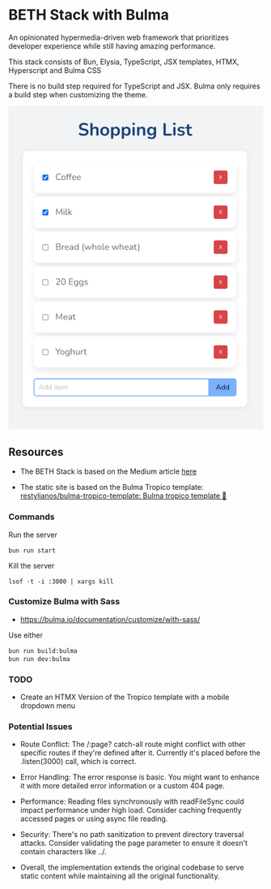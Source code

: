 # BETH Stack with Bulma

An opinionated hypermedia-driven web framework that prioritizes developer experience while still having amazing performance.

This stack consists of Bun, Elysia, TypeScript, JSX templates, HTMX, Hyperscript and Bulma CSS

There is no build step required for TypeScript and JSX. Bulma only requires a build step when customizing the theme.

![Screenshot](docs/ShoppingListScreenshot.png)

## Resources

- The BETH Stack is based on the Medium article [here](https://medium.com/@wezzcoetzee/the-beth-stack-c5887a606ed3)

- The static site is based on the Bulma Tropico template: [restylianos/bulma-tropico-template: Bulma tropico template 🍍](https://github.com/restylianos/bulma-tropico-template)

### Commands

Run the server

```
bun run start
```

Kill the server

```
lsof -t -i :3000 | xargs kill
```

### Customize Bulma with Sass
- https://bulma.io/documentation/customize/with-sass/

Use either

```
bun run build:bulma
bun run dev:bulma
```

### TODO
- Create an HTMX Version of the Tropico template with a mobile dropdown menu

### Potential Issues

- Route Conflict: The /:page? catch-all route might conflict with other specific routes if they're defined after it. Currently it's placed before the .listen(3000) call, which is correct.

- Error Handling: The error response is basic. You might want to enhance it with more detailed error information or a custom 404 page.

- Performance: Reading files synchronously with  readFileSync could impact performance under high load. Consider caching frequently accessed pages or using async file reading.

- Security: There's no path sanitization to prevent directory traversal attacks. Consider validating the page parameter to ensure it doesn't contain characters like ../.

- Overall, the implementation extends the original codebase to serve static content while maintaining all the original functionality.